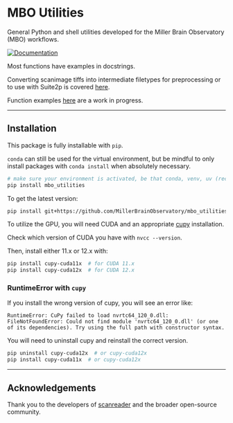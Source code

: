 # MBO Utilities

General Python and shell utilities developed for the Miller Brain Observatory (MBO) workflows.

[![Documentation](https://img.shields.io/badge/Documentation-black?style=for-the-badge&logo=readthedocs&logoColor=white)](https://millerbrainobservatory.github.io/mbo_utilities/)

Most functions have examples in docstrings.

Converting scanimage tiffs into intermediate filetypes for preprocessing or to use with Suite2p is covered [here](https://millerbrainobservatory.github.io/mbo_utilities/assembly.html).

Function examples [here](https://millerbrainobservatory.github.io/mbo_utilities/api/usage.html) are a work in progress.

---

## Installation

This package is fully installable with `pip`.

`conda` can still be used for the virtual environment, but be mindful to only install packages with `conda install` when absolutely necessary.

``` bash
# make sure your environment is activated, be that conda, venv, uv (recommended)
pip install mbo_utilities
```

To get the latest version:

```bash
pip install git+https://github.com/MillerBrainObservatory/mbo_utilities.git@master
```

To utilize the GPU, you will need CUDA and an appropriate [cupy](https://docs.cupy.dev/en/stable/install.html) installation.

Check which version of CUDA you have with `nvcc --version`.

Then, install either 11.x or 12.x with:

```bash
pip install cupy-cuda11x  # for CUDA 11.x
pip install cupy-cuda12x  # for CUDA 12.x
```

### RuntimeError with `cupy`

If you install the wrong version of cupy, you will see an error like:

`RuntimeError: CuPy failed to load nvrtc64_120_0.dll: FileNotFoundError: Could not find module 'nvrtc64_120_0.dll' (or one of its dependencies). Try using the full path with constructor syntax.`

You will need to uninstall cupy and reinstall the correct version.

```bash
pip uninstall cupy-cuda12x  # or cupy-cuda12x
pip install cupy-cuda11x  # or cupy-cuda12x
```

---

## Acknowledgements

Thank you to the developers of [scanreader](https://github.com/atlab/scanreader) and the broader open-source community.
